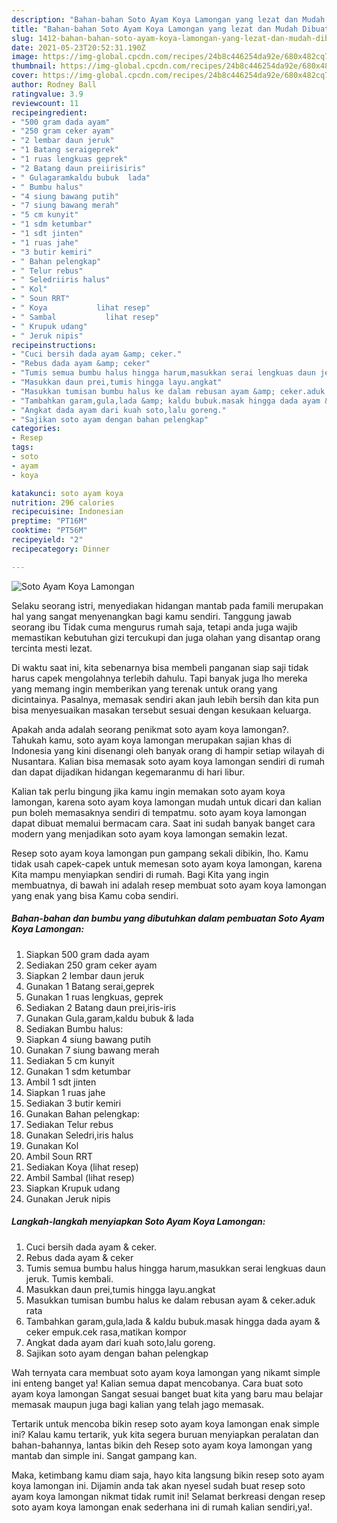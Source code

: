 ```yaml
---
description: "Bahan-bahan Soto Ayam Koya Lamongan yang lezat dan Mudah Dibuat"
title: "Bahan-bahan Soto Ayam Koya Lamongan yang lezat dan Mudah Dibuat"
slug: 1412-bahan-bahan-soto-ayam-koya-lamongan-yang-lezat-dan-mudah-dibuat
date: 2021-05-23T20:52:31.190Z
image: https://img-global.cpcdn.com/recipes/24b8c446254da92e/680x482cq70/soto-ayam-koya-lamongan-foto-resep-utama.jpg
thumbnail: https://img-global.cpcdn.com/recipes/24b8c446254da92e/680x482cq70/soto-ayam-koya-lamongan-foto-resep-utama.jpg
cover: https://img-global.cpcdn.com/recipes/24b8c446254da92e/680x482cq70/soto-ayam-koya-lamongan-foto-resep-utama.jpg
author: Rodney Ball
ratingvalue: 3.9
reviewcount: 11
recipeingredient:
- "500 gram dada ayam"
- "250 gram ceker ayam"
- "2 lembar daun jeruk"
- "1 Batang seraigeprek"
- "1 ruas lengkuas geprek"
- "2 Batang daun preiirisiris"
- " Gulagaramkaldu bubuk  lada"
- " Bumbu halus"
- "4 siung bawang putih"
- "7 siung bawang merah"
- "5 cm kunyit"
- "1 sdm ketumbar"
- "1 sdt jinten"
- "1 ruas jahe"
- "3 butir kemiri"
- " Bahan pelengkap"
- " Telur rebus"
- " Seledriiris halus"
- " Kol"
- " Soun RRT"
- " Koya           lihat resep"
- " Sambal           lihat resep"
- " Krupuk udang"
- " Jeruk nipis"
recipeinstructions:
- "Cuci bersih dada ayam &amp; ceker."
- "Rebus dada ayam &amp; ceker"
- "Tumis semua bumbu halus hingga harum,masukkan serai lengkuas daun jeruk. Tumis kembali."
- "Masukkan daun prei,tumis hingga layu.angkat"
- "Masukkan tumisan bumbu halus ke dalam rebusan ayam &amp; ceker.aduk rata"
- "Tambahkan garam,gula,lada &amp; kaldu bubuk.masak hingga dada ayam &amp; ceker empuk.cek rasa,matikan kompor"
- "Angkat dada ayam dari kuah soto,lalu goreng."
- "Sajikan soto ayam dengan bahan pelengkap"
categories:
- Resep
tags:
- soto
- ayam
- koya

katakunci: soto ayam koya 
nutrition: 296 calories
recipecuisine: Indonesian
preptime: "PT16M"
cooktime: "PT56M"
recipeyield: "2"
recipecategory: Dinner

---
```



![Soto Ayam Koya Lamongan](https://img-global.cpcdn.com/recipes/24b8c446254da92e/680x482cq70/soto-ayam-koya-lamongan-foto-resep-utama.jpg)

Selaku seorang istri, menyediakan hidangan mantab pada famili merupakan hal yang sangat menyenangkan bagi kamu sendiri. Tanggung jawab seorang ibu Tidak cuma mengurus rumah saja, tetapi anda juga wajib memastikan kebutuhan gizi tercukupi dan juga olahan yang disantap orang tercinta mesti lezat.

Di waktu  saat ini, kita sebenarnya bisa membeli panganan siap saji tidak harus capek mengolahnya terlebih dahulu. Tapi banyak juga lho mereka yang memang ingin memberikan yang terenak untuk orang yang dicintainya. Pasalnya, memasak sendiri akan jauh lebih bersih dan kita pun bisa menyesuaikan masakan tersebut sesuai dengan kesukaan keluarga. 



Apakah anda adalah seorang penikmat soto ayam koya lamongan?. Tahukah kamu, soto ayam koya lamongan merupakan sajian khas di Indonesia yang kini disenangi oleh banyak orang di hampir setiap wilayah di Nusantara. Kalian bisa memasak soto ayam koya lamongan sendiri di rumah dan dapat dijadikan hidangan kegemaranmu di hari libur.

Kalian tak perlu bingung jika kamu ingin memakan soto ayam koya lamongan, karena soto ayam koya lamongan mudah untuk dicari dan kalian pun boleh memasaknya sendiri di tempatmu. soto ayam koya lamongan dapat dibuat memalui bermacam cara. Saat ini sudah banyak banget cara modern yang menjadikan soto ayam koya lamongan semakin lezat.

Resep soto ayam koya lamongan pun gampang sekali dibikin, lho. Kamu tidak usah capek-capek untuk memesan soto ayam koya lamongan, karena Kita mampu menyiapkan sendiri di rumah. Bagi Kita yang ingin membuatnya, di bawah ini adalah resep membuat soto ayam koya lamongan yang enak yang bisa Kamu coba sendiri.

<!--inarticleads1-->

##### Bahan-bahan dan bumbu yang dibutuhkan dalam pembuatan Soto Ayam Koya Lamongan:

1. Siapkan 500 gram dada ayam
1. Sediakan 250 gram ceker ayam
1. Siapkan 2 lembar daun jeruk
1. Gunakan 1 Batang serai,geprek
1. Gunakan 1 ruas lengkuas, geprek
1. Sediakan 2 Batang daun prei,iris-iris
1. Gunakan  Gula,garam,kaldu bubuk &amp; lada
1. Sediakan  Bumbu halus:
1. Siapkan 4 siung bawang putih
1. Gunakan 7 siung bawang merah
1. Sediakan 5 cm kunyit
1. Gunakan 1 sdm ketumbar
1. Ambil 1 sdt jinten
1. Siapkan 1 ruas jahe
1. Sediakan 3 butir kemiri
1. Gunakan  Bahan pelengkap:
1. Sediakan  Telur rebus
1. Gunakan  Seledri,iris halus
1. Gunakan  Kol
1. Ambil  Soun RRT
1. Sediakan  Koya           (lihat resep)
1. Ambil  Sambal           (lihat resep)
1. Siapkan  Krupuk udang
1. Gunakan  Jeruk nipis




<!--inarticleads2-->

##### Langkah-langkah menyiapkan Soto Ayam Koya Lamongan:

1. Cuci bersih dada ayam &amp; ceker.
1. Rebus dada ayam &amp; ceker
1. Tumis semua bumbu halus hingga harum,masukkan serai lengkuas daun jeruk. Tumis kembali.
1. Masukkan daun prei,tumis hingga layu.angkat
1. Masukkan tumisan bumbu halus ke dalam rebusan ayam &amp; ceker.aduk rata
1. Tambahkan garam,gula,lada &amp; kaldu bubuk.masak hingga dada ayam &amp; ceker empuk.cek rasa,matikan kompor
1. Angkat dada ayam dari kuah soto,lalu goreng.
1. Sajikan soto ayam dengan bahan pelengkap




Wah ternyata cara membuat soto ayam koya lamongan yang nikamt simple ini enteng banget ya! Kalian semua dapat mencobanya. Cara buat soto ayam koya lamongan Sangat sesuai banget buat kita yang baru mau belajar memasak maupun juga bagi kalian yang telah jago memasak.

Tertarik untuk mencoba bikin resep soto ayam koya lamongan enak simple ini? Kalau kamu tertarik, yuk kita segera buruan menyiapkan peralatan dan bahan-bahannya, lantas bikin deh Resep soto ayam koya lamongan yang mantab dan simple ini. Sangat gampang kan. 

Maka, ketimbang kamu diam saja, hayo kita langsung bikin resep soto ayam koya lamongan ini. Dijamin anda tak akan nyesel sudah buat resep soto ayam koya lamongan nikmat tidak rumit ini! Selamat berkreasi dengan resep soto ayam koya lamongan enak sederhana ini di rumah kalian sendiri,ya!.


